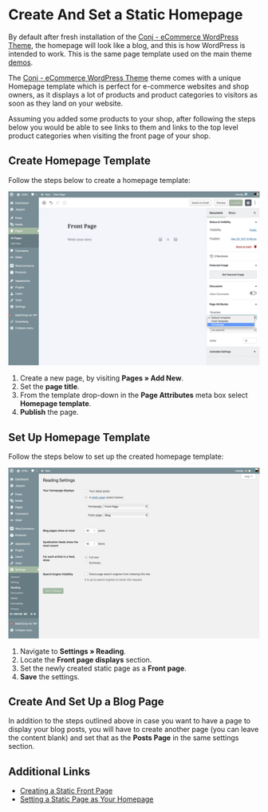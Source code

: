 # Create And Set a Static Homepage

By default after fresh installation of the [Conj - eCommerce WordPress Theme](https://themeforest.net/item/conj-ecommerce-wordpress-theme/21935639?ref=mypreview), the homepage will look like a blog, and this is how WordPress is intended to work. This is the same page template used on the main theme [demos](https://www.conj.ws).

The [Conj - eCommerce WordPress Theme](https://themeforest.net/item/conj-ecommerce-wordpress-theme/21935639?ref=mypreview) theme comes with a unique Homepage template which is perfect for e-commerce websites and shop owners, as it displays a lot of products and product categories to visitors as soon as they land on your website.

Assuming you added some products to your shop, after following the steps below you would be able to see links to them and links to the top level product categories when visiting the front page of your shop.

## Create Homepage Template

Follow the steps below to create a homepage template:

![Create a Homepage Template](img/create-homepage-template.png)

1. Create a new page, by visiting **Pages » Add New**.
2. Set the **page title**.
3. From the template drop-down in the **Page Attributes** meta box select **Homepage template**.
4. **Publish** the page.

## Set Up Homepage Template

Follow the steps below to set up the created homepage template:

![Setup a Homepage Template](img/setup-homepage-template.png)

1. Navigate to **Settings » Reading**.
2. Locate the **Front page displays** section.
3. Set the newly created static page as a **Front page**.
4. **Save** the settings.

## Create And Set Up a Blog Page

In addition to the steps outlined above in case you want to have a page to display your blog posts, you will have to create another page (you can leave the content blank) and set that as the **Posts Page** in the same settings section.

## Additional Links

* [Creating a Static Front Page](https://codex.wordpress.org/Creating_a_Static_Front_Page)
* [Setting a Static Page as Your Homepage](https://make.wordpress.org/training/handbook/user-lessons/setting-a-static-page-as-your-homepage/)
